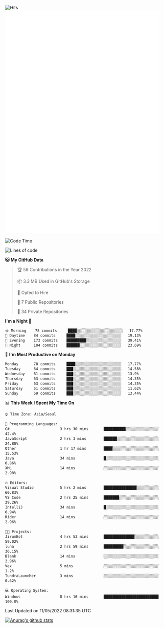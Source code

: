 ![Hits](https://hits.seeyoufarm.com/api/count/incr/badge.svg?url=https%3A%2F%2Fgithub.com%2Fkokose1234&count_bg=%2379C83D&title_bg=%23555555&icon=apple.svg&icon_color=%23E7E7E7&title=hits&edge_flat=false)
<br/>
![Metrics](https://github.com/kokose1234/kokose1234/blob/main/github-metrics.svg)

<!--START_SECTION:waka-->
![Code Time](http://img.shields.io/badge/Code%20Time-639%20hrs%2028%20mins-blue)

![Lines of code](https://img.shields.io/badge/From%20Hello%20World%20I%27ve%20Written-2%20Million%20lines%20of%20code-blue)

**🐱 My GitHub Data** 

> 🏆 56 Contributions in the Year 2022
 > 
> 📦 3.3 MB Used in GitHub's Storage 
 > 
> 💼 Opted to Hire
 > 
> 📜 7 Public Repositories 
 > 
> 🔑 34 Private Repositories  
 > 
**I'm a Night 🦉** 

```text
🌞 Morning    78 commits     ████░░░░░░░░░░░░░░░░░░░░░   17.77% 
🌆 Daytime    84 commits     ████░░░░░░░░░░░░░░░░░░░░░   19.13% 
🌃 Evening    173 commits    █████████░░░░░░░░░░░░░░░░   39.41% 
🌙 Night      104 commits    ██████░░░░░░░░░░░░░░░░░░░   23.69%

```
📅 **I'm Most Productive on Monday** 

```text
Monday       78 commits     ████░░░░░░░░░░░░░░░░░░░░░   17.77% 
Tuesday      64 commits     ███░░░░░░░░░░░░░░░░░░░░░░   14.58% 
Wednesday    61 commits     ███░░░░░░░░░░░░░░░░░░░░░░   13.9% 
Thursday     63 commits     ███░░░░░░░░░░░░░░░░░░░░░░   14.35% 
Friday       63 commits     ███░░░░░░░░░░░░░░░░░░░░░░   14.35% 
Saturday     51 commits     ███░░░░░░░░░░░░░░░░░░░░░░   11.62% 
Sunday       59 commits     ███░░░░░░░░░░░░░░░░░░░░░░   13.44%

```


📊 **This Week I Spent My Time On** 

```text
⌚︎ Time Zone: Asia/Seoul

💬 Programming Languages: 
C#                       3 hrs 30 mins       ██████████░░░░░░░░░░░░░░░   42.4% 
JavaScript               2 hrs 3 mins        ██████░░░░░░░░░░░░░░░░░░░   24.88% 
Other                    1 hr 17 mins        ████░░░░░░░░░░░░░░░░░░░░░   15.53% 
Java                     34 mins             █░░░░░░░░░░░░░░░░░░░░░░░░   6.86% 
XML                      14 mins             ░░░░░░░░░░░░░░░░░░░░░░░░░   2.98%

🔥 Editors: 
Visual Studio            5 hrs 2 mins        ███████████████░░░░░░░░░░   60.83% 
VS Code                  2 hrs 25 mins       ███████░░░░░░░░░░░░░░░░░░   29.26% 
IntelliJ                 34 mins             █░░░░░░░░░░░░░░░░░░░░░░░░   6.94% 
Rider                    14 mins             ░░░░░░░░░░░░░░░░░░░░░░░░░   2.96%

🐱‍💻 Projects: 
JirumBot                 4 hrs 53 mins       ██████████████░░░░░░░░░░░   59.02% 
luna                     2 hrs 59 mins       █████████░░░░░░░░░░░░░░░░   36.15% 
Blank                    14 mins             ░░░░░░░░░░░░░░░░░░░░░░░░░   2.96% 
Vex                      5 mins              ░░░░░░░░░░░░░░░░░░░░░░░░░   1.2% 
TundraLauncher           3 mins              ░░░░░░░░░░░░░░░░░░░░░░░░░   0.62%

💻 Operating System: 
Windows                  8 hrs 16 mins       █████████████████████████   100.0%

```


 Last Updated on 11/05/2022 08:31:35 UTC
<!--END_SECTION:waka-->

[![Anurag's github stats](https://github-readme-stats.vercel.app/api?username=kokose1234&theme=dracula)](https://github.com/anuraghazra/github-readme-stats)



	
